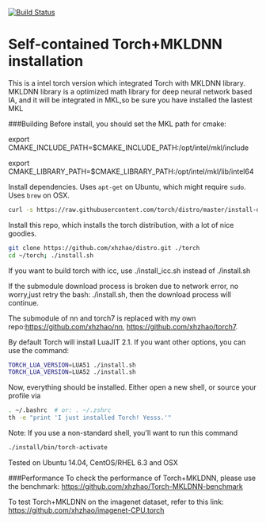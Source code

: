 [![Build Status](https://travis-ci.org/torch/distro.svg?branch=master)](https://travis-ci.org/torch/distro)

Self-contained Torch+MKLDNN installation
============
This is a intel torch version which integrated Torch with MKLDNN library.
MKLDNN library is a optimized  math library for deep neural network based IA, and it will be integrated in MKL,so be sure you have installed the lastest MKL

###Building
Before install, you should set the MKL path for cmake:

export CMAKE_INCLUDE_PATH=$CMAKE_INCLUDE_PATH:/opt/intel/mkl/include

export CMAKE_LIBRARY_PATH=$CMAKE_LIBRARY_PATH:/opt/intel/mkl/lib/intel64

Install dependencies. Uses `apt-get` on Ubuntu, which might require `sudo`. Uses `brew` on OSX.
```sh
curl -s https://raw.githubusercontent.com/torch/distro/master/install-deps | bash
```

Install this repo, which installs the torch distribution, with a lot of nice goodies.
```sh
git clone https://github.com/xhzhao/distro.git ./torch
cd ~/torch; ./install.sh
```
If you want to build torch with icc, use ./install_icc.sh instead of ./install.sh

If the submodule download process is broken due to network error, no worry,just retry the bash: ./install.sh, then the download process will continue.

The submodule of nn and torch7 is replaced with my own repo:https://github.com/xhzhao/nn, https://github.com/xhzhao/torch7.

By default Torch will install LuaJIT 2.1. If you want other options, you can use the command:
```sh
TORCH_LUA_VERSION=LUA51 ./install.sh
TORCH_LUA_VERSION=LUA52 ./install.sh
```

Now, everything should be installed. Either open a new shell, or source your profile via
```sh
. ~/.bashrc  # or: . ~/.zshrc
th -e "print 'I just installed Torch! Yesss.'"
```

Note: If you use a non-standard shell, you'll want to run this command
```sh
./install/bin/torch-activate
```

Tested on Ubuntu 14.04, CentOS/RHEL 6.3 and OSX


###Performance
To check the performance of Torch+MKLDNN, please use the benchmark:
https://github.com/xhzhao/Torch-MKLDNN-benchmark

To test Torch+MKLDNN on the imagenet dataset, refer to this link:  https://github.com/xhzhao/imagenet-CPU.torch
